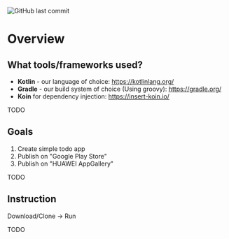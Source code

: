 ![GitHub last commit](https://img.shields.io/github/last-commit/SkyfaceD/todi-android-client?style=for-the-badge)
# Overview

## What tools/frameworks used?

- **Kotlin** - our language of choice: https://kotlinlang.org/
- **Gradle** - our build system of choice (Using groovy): https://gradle.org/
- **Koin** for dependency injection: https://insert-koin.io/

TODO

## Goals

1. Create simple todo app
2. Publish on "Google Play Store"
2. Publish on "HUAWEI AppGallery"

TODO

## Instruction

Download/Clone -> Run

TODO